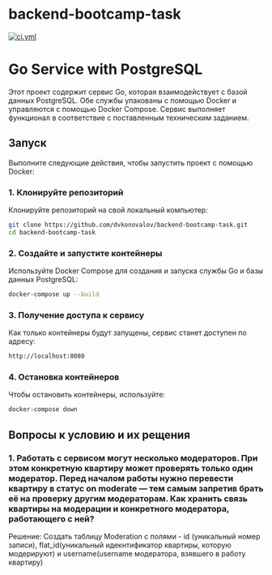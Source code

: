 # backend-bootcamp-task

[![ci.yml](https://github.com/dvkonovalov/backend-bootcamp-task/actions/workflows/ci.yml/badge.svg)](https://github.com/dvkonovalov/backend-bootcamp-task/actions/workflows/ci.yml)

# Go Service with PostgreSQL

Этот проект содержит сервис Go, которая взаимодействует с базой данных PostgreSQL. Обе службы упакованы с помощью Docker и управляются с помощью Docker Compose.
Сервис выполняет функционал в соответствие с поставленным техническим заданием.

## Запуск

Выполните следующие действия, чтобы запустить проект с помощью Docker:

### 1. Клонируйте репозиторий

Клонируйте репозиторий на свой локальный компьютер:

```bash
git clone https://github.com/dvkonovalov/backend-bootcamp-task.git
cd backend-bootcamp-task
```

### 2. Создайте и запустите контейнеры

Используйте Docker Compose для создания и запуска службы Go и базы данных PostgreSQL:

```bash
docker-compose up --build
```

### 3. Получение доступа к сервису
   Как только контейнеры будут запущены, сервис станет доступен по адресу:

```bash
http://localhost:8080
```

### 4. Остановка контейнеров
Чтобы остановить контейнеры, используйте:

```bash
docker-compose down
```

## Вопросы к условию и их рещения
### 1. Работать с сервисом могут несколько модераторов. При этом конкретную квартиру может проверять только один модератор. Перед началом работы нужно перевести квартиру в статус on moderate — тем самым запретив брать её на проверку другим модераторам. Как хранить связь квартиры на модерации и конкретного модератора, работающего с ней?
Решение: Создать таблицу Moderation с полями - id (уникальный номер записи), flat_id(уникальный идекнтификатор квартиры, которую модерируют) и username(username модератора, взявшего в работу квартиру)